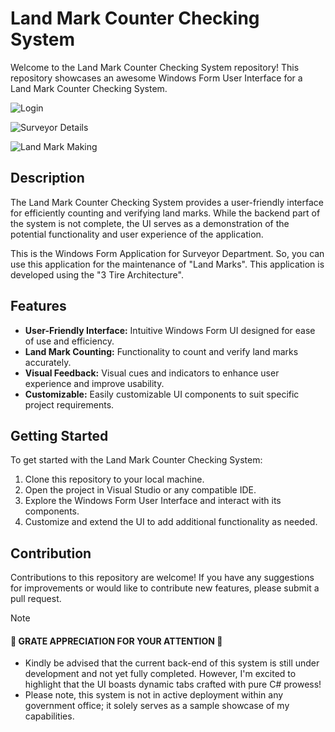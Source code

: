 # Land Mark Counter Checking System

Welcome to the Land Mark Counter Checking System repository! This repository showcases an awesome Windows Form User Interface for a Land Mark Counter Checking System.

![Login](https://github.com/SampathTharanga/Land-Mark-Counter-Checking-System/assets/17849521/dc4acf66-beb8-46ef-8137-fdda56dc10b8)

![Surveyor Details](https://github.com/SampathTharanga/Land-Mark-Counter-Checking-System/assets/17849521/5d640dde-3fe5-473b-8a60-c27897b9e920)

![Land Mark Making](https://github.com/SampathTharanga/Land-Mark-Counter-Checking-System/assets/17849521/778a9341-76cd-40e9-a2c7-ea888c4b660a)


## Description

The Land Mark Counter Checking System provides a user-friendly interface for efficiently counting and verifying land marks. While the backend part of the system is not complete, the UI serves as a demonstration of the potential functionality and user experience of the application.

This is the Windows Form Application for Surveyor Department. So, you can use this application for the maintenance of "Land Marks". This application is developed using the "3 Tire Architecture".

## Features

- **User-Friendly Interface:** Intuitive Windows Form UI designed for ease of use and efficiency.
- **Land Mark Counting:** Functionality to count and verify land marks accurately.
- **Visual Feedback:** Visual cues and indicators to enhance user experience and improve usability.
- **Customizable:** Easily customizable UI components to suit specific project requirements.

## Getting Started

To get started with the Land Mark Counter Checking System:
1. Clone this repository to your local machine.
2. Open the project in Visual Studio or any compatible IDE.
3. Explore the Windows Form User Interface and interact with its components.
4. Customize and extend the UI to add additional functionality as needed.

## Contribution

Contributions to this repository are welcome! If you have any suggestions for improvements or would like to contribute new features, please submit a pull request.



> [!NOTE]
> #### 🌟 GRATE APPRECIATION FOR YOUR ATTENTION 🌟
> - Kindly be advised that the current back-end of this system is still under development and not yet fully completed. However, I'm excited to highlight that the UI boasts dynamic tabs crafted with pure C# prowess!
> - Please note, this system is not in active deployment within any government office; it solely serves as a sample showcase of my capabilities.
